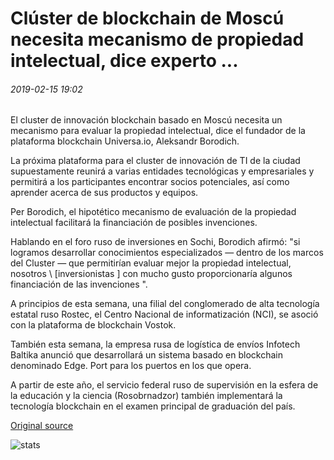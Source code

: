 # Clúster de blockchain de Moscú necesita mecanismo de propiedad intelectual, dice experto ...

###### 2019-02-15 19:02

El cluster de innovación blockchain basado en Moscú necesita un mecanismo para evaluar la propiedad intelectual, dice el fundador de la plataforma blockchain Universa.io, Aleksandr Borodich.

La próxima plataforma para el cluster de innovación de TI de la ciudad supuestamente reunirá a varias entidades tecnológicas y empresariales y permitirá a los participantes encontrar socios potenciales, así como aprender acerca de sus productos y equipos.

Per Borodich, el hipotético mecanismo de evaluación de la propiedad intelectual facilitará la financiación de posibles invenciones.

Hablando en el foro ruso de inversiones en Sochi, Borodich afirmó: "si logramos desarrollar conocimientos especializados — dentro de los marcos del Cluster — que permitirían evaluar mejor la propiedad intelectual, nosotros \ [inversionistas \] con mucho gusto proporcionaría algunos financiación de las invenciones ".

A principios de esta semana, una filial del conglomerado de alta tecnología estatal ruso Rostec, el Centro Nacional de informatización (NCI), se asoció con la plataforma de blockchain Vostok.

También esta semana, la empresa rusa de logística de envíos Infotech Baltika anunció que desarrollará un sistema basado en blockchain denominado Edge. Port para los puertos en los que opera.

A partir de este año, el servicio federal ruso de supervisión en la esfera de la educación y la ciencia (Rosobrnadzor) también implementará la tecnología blockchain en el examen principal de graduación del país.

[Original source](https://cointelegraph.com/news/moscow-blockchain-cluster-needs-intellectual-property-mechanism-says-expert)

![stats](https://c.statcounter.com/11760860/0/a89fa40b/1/ "stats")
